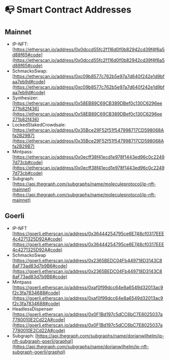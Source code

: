 # 📭 Smart Contract Addresses

## Mainnet

* IP-NFT: [https://etherscan.io/address/0x0dccd55fc2f116d0f0b82942cd39f4f6a5d88f65#code](https://etherscan.io/address/0x0dccd55fc2f116d0f0b82942cd39f4f6a5d88f65#code)
* SchmackoSwap: [https://etherscan.io/address/0xc09b8577c762b5e97a7d640f242e1d9bfaa7eb9d#code](https://etherscan.io/address/0xc09b8577c762b5e97a7d640f242e1d9bfaa7eb9d#code)
* Synthesizer: [https://etherscan.io/address/0x58EB89C69CB389DBef0c130C6296ee271b82f436](https://etherscan.io/address/0x58EB89C69CB389DBef0c130C6296ee271b82f436)
* LockedStakedCrowdsale: [https://etherscan.io/address/0x35Bce29F52f51f547998717CD598068Afa2B29B7](https://etherscan.io/address/0x35Bce29F52f51f547998717CD598068Afa2B29B7)
* Mintpass: [https://etherscan.io/address/0x0ecff38f41ecd1e978f1443ed96c0c22497d73cb#code](https://etherscan.io/address/0x0ecff38f41ecd1e978f1443ed96c0c22497d73cb#code)
* Subgraph: [https://api.thegraph.com/subgraphs/name/moleculeprotocol/ip-nft-mainnet](https://api.thegraph.com/subgraphs/name/moleculeprotocol/ip-nft-mainnet)

## Goerli

* IP-NFT [https://goerli.etherscan.io/address/0x36444254795ce6E748cf0317EEE4c4271325D92A#code](https://goerli.etherscan.io/address/0x36444254795ce6E748cf0317EEE4c4271325D92A#code)
* SchmackoSwap [https://goerli.etherscan.io/address/0x2365BEDC04Fb449718D3143C88aF73ad83d7b9B6#code](https://goerli.etherscan.io/address/0x2365BEDC04Fb449718D3143C88aF73ad83d7b9B6#code)
* Mintpass [https://goerli.etherscan.io/address/0xaf0f99dcc64e8a6549d32013ac9f2c3fa7834688#code](https://goerli.etherscan.io/address/0xaf0f99dcc64e8a6549d32013ac9f2c3fa7834688#code)
* HeadlessDispenser [https://goerli.etherscan.io/address/0x0F1Bd197c5dCC6bC7E8025037a7780010E2Cd22A#code](https://goerli.etherscan.io/address/0x0F1Bd197c5dCC6bC7E8025037a7780010E2Cd22A#code)
* Subgraph: [https://api.thegraph.com/subgraphs/name/dorianwilhelm/ip-nft-subgraph-goerli/graphql](https://api.thegraph.com/subgraphs/name/dorianwilhelm/ip-nft-subgraph-goerli/graphql)
